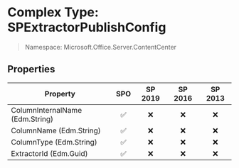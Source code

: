 # Complex Type: SPExtractorPublishConfig

> Namespace: Microsoft.Office.Server.ContentCenter

## Properties

Property | SPO | SP 2019 | SP 2016 | SP 2013
----------|:---:|:-------:|:-------:|:-------:
ColumnInternalName (Edm.String) | ✅ | ❌ | ❌ | ❌
ColumnName (Edm.String) | ✅ | ❌ | ❌ | ❌
ColumnType (Edm.String) | ✅ | ❌ | ❌ | ❌
ExtractorId (Edm.Guid) | ✅ | ❌ | ❌ | ❌